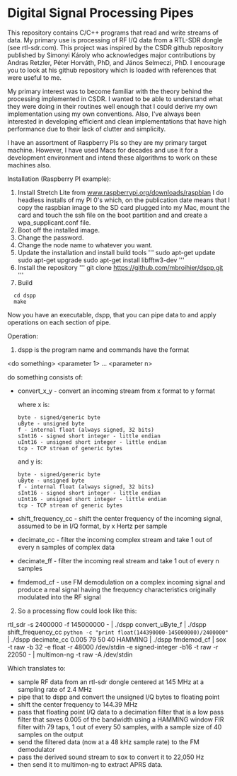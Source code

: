 # Digital Signal Processing Pipes 


This repository contains C/C++ programs that read and write streams of data. My primary use is processing of RF I/Q data from a RTL-SDR dongle (see rtl-sdr.com).  This project was inspired by the CSDR github repository published by Simonyi Károly who acknowledges major contributions by Andras Retzler, Péter Horváth, PhD, and János Selmeczi, PhD. I encourage you to look at his github repository which is loaded with references that were useful to me.

My primary interest was to become familiar with the theory behind the processing implemented in CSDR.  I wanted to be able to understand what they were doing in their routines well enough that I could derive my own implementation using my own conventions. Also, I've always been interested in developing efficient and clean implementations that have high performance due to their lack of clutter and simplicity.

I have an assortment of Raspberry PIs so they are my primary target machine.  However, I have used Macs for decades and use it for a development environment and intend these algorithms to work on these machines also.

Installation (Raspberry PI example):
  1)  Install Stretch Lite from www.raspberrypi.org/downloads/raspbian
      I do headless installs of my PI 0's which, on the publication date
      means that I copy the raspbian image to the SD card plugged into my
      Mac, mount the card and touch the ssh file on the boot partition and
      and create a wpa_supplicant.conf file.
  2)  Boot off the installed image.
  3)  Change the password.
  4)  Change the node name to whatever you want.
  5)  Update the installation and install build tools
'''
  sudo apt-get update
  sudo apt-get upgrade
  sudo apt-get install libfftw3-dev
'''
  6)  Install the repository
'''
  git clone https://github.com/mbroihier/dspp.git
'''
  7)  Build

```
  cd dspp
  make

```
Now you have an executable, dspp, that you can pipe data to and apply operations on each section of pipe.


Operation:
  1) dspp is the program name and commands have the format

\<do something\> \<parameter 1\> ... \<parameter n\>

   do something consists of:
  * convert_x_y - convert an incoming stream from x format to y format
  
    where x is:
  
        byte - signed/generic byte
        uByte - unsigned byte
        f - internal float (always signed, 32 bits)
        sInt16 - signed short integer - little endian
        uInt16 - unsigned short integer - little endian
        tcp - TCP stream of generic bytes
    and y is:

        byte - signed/generic byte
        uByte - unsigned byte
        f - internal float (always signed, 32 bits)
        sInt16 - signed short integer - little endian
        uInt16 - unsigned short integer - little endian
        tcp - TCP stream of generic bytes

  * shift_frequency_cc - shift the center frequency of the incoming signal, assumed to be in I/Q format, by x Hertz per sample
  * decimate_cc - filter the incoming complex stream and take 1 out of every n samples of complex data
  * decimate_ff - filter the incoming real stream and take 1 out of every n samples
  * fmdemod_cf - use FM demodulation on a complex incoming signal and produce a real signal having the frequency characteristics originally modulated into the RF signal

2) So a processing flow could look like this:


rtl_sdr -s 2400000 -f 145000000 - | ./dspp convert_uByte_f | ./dspp shift_frequency_cc `python -c "print float(144390000-145000000)/2400000"` | ./dspp decimate_cc 0.005 79 50 40 HAMMING | ./dspp fmdemod_cf | sox -t raw -b 32 -e float -r 48000 /dev/stdin -e signed-integer -b16 -t raw -r 22050 - | multimon-ng -t raw -A /dev/stdin

Which translates to:

* sample RF data from an rtl-sdr dongle centered at 145 MHz at a sampling rate of 2.4 MHz
* pipe that to dspp and convert the unsigned I/Q bytes to floating point
* shift the center frequency to 144.39 MHz
* pass that floating point I/Q data to a decimation filter that is a low pass filter that saves 0.005 of the bandwidth using a HAMMING window FIR filter with 79 taps, 1 out of every 50 samples, with a sample size of 40 samples on the output
* send the filtered data (now at a 48 kHz sample rate) to the FM demodulator
* pass the derived sound stream to sox to convert it to 22,050 Hz
* then send it to multimon-ng to extract APRS data. 
